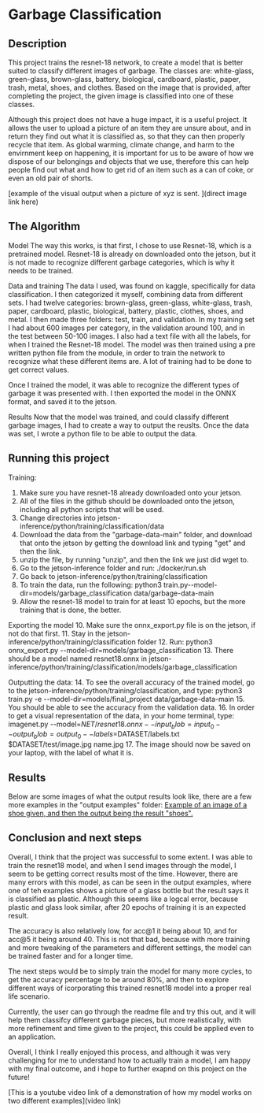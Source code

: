 
# Garbage Classification

## Description
This project trains the resnet-18 network, to create a model that is better suited to classify different images of garbage. The classes are: white-glass, green-glass, brown-glass, battery, biological, cardboard, plastic, paper, trash, metal, shoes, and clothes. Based on the image that is provided, after completing the project, the given image is classified into one of these classes. 

Although this project does not have a huge impact, it is a useful project. It allows the user to upload a picture of an item they are unsure about, and in return they find out what it is classified as, so that they can then properly recycle that item. As global warming, climate change, and harm to the envirnment keep on happening, it is important for us to be aware of how we dispose of our belongings and objects that we use, therefore this can help people find out what and how to get rid of an item such as a can of coke, or even an old pair of shorts.

[example of the visual output when a picture of xyz is sent. ](direct image link here)

## The Algorithm

Model
The way this works, is that first, I chose to use Resnet-18, which is a pretrained model. Resnet-18 is already on downloaded onto the jetson, but it is not made to recognize different garbage categories, which is why it needs to be trained. 

Data and training
The data I used, was found on kaggle, specifically for data classification. I then categorized it myself, combining data from different sets. I had twelve categories: brown-glass, green-glass, white-glass, trash, paper, cardboard, plastic, biological, battery, plastic, clothes, shoes, and metal. I then made three folders: test, train, and validation. In my training set I had about 600 images per category, in the validation around 100, and in the test between 50-100 images. I also had a text file with all the labels, for when I trained the Resnet-18 model. The model was then trained using a pre written python file from the module, in order to train the network to recognize what these different items are. A lot of training had to be done to get correct values.

Once I trained the model, it was able to recognize the different types of garbage it was presented with. I then exported the model in the ONNX format, and saved it to the jetson.

Results
Now that the model was trained, and could classify different garbage images, I had to create a way to output the reuslts. Once the data was set, I wrote a python file to be able to output the data. 

## Running this project
Training:
1. Make sure you have resnet-18 already downloaded onto your jetson.
2. All of the files in the github should be downloaded onto the jetson, including all python scripts that will be used.
3. Change directories into jetson-inference/python/training/classification/data
4. Download the data from the "garbage-data-main" folder, and download that onto the jetson by getting the download link and typing "get" and then the link.
5. unzip the file, by running "unzip", and then the link we just did wget to.
6. Go to the jetson-inference folder and run: ./docker/run.sh
7. Go back to jetson-inference/python/training/classification
8. To train the data, run the following:
    python3 train.py--model-dir=models/garbage_classification data/garbage-data-main
9. Allow the resnet-18 model to train for at least 10 epochs, but the more training that is done, the better.

Exporting the model
10. Make sure the onnx_export.py file is on the jetson, if not do that first.
11. Stay in the jetson-inference/python/training/classification folder
12.  Run: python3 onnx_export.py --model-dir=models/garbage_classification
13. There should be a model named resnet18.onnx in jetson-inference/python/training/classification/models/garbage_classification

Outputting the data:
14. To see the overall accuracy of the trained model, go to the jetson-inference/python/training/classification, and type: python3 train.py -e --model-dir=models/final_project data/garbage-data-main
15. You should be able to see the accuracy from the validation data.
16. In order to get a visual representation of the data, in your home terminal, type: imagenet.py --model=$NET/resnet18.onnx --input_blob=input_0 --output_blob=output_0 --labels=$DATASET/labels.txt $DATASET/test/image.jpg name.jpg
17. The image should now be saved on your laptop, with the label of what it is. 

## Results
Below are some images of what the output results look like, there are a few more examples in the "output examples" folder:
[Example of an image of a shoe given, and then the output being the result "shoes".](https://i.imgur.com/QJg6HNQ.jpg)

## Conclusion and next steps
Overall, I think that the project was successful to some extent. I was able to train the resnet18 model, and when I send images through the model, I seem to be getting correct results most of the time. However, there are many errors with this model, as can be seen in the output examples, where one of teh examples shows a picture of a glass bottle but the result says it is classified as plastic. Although this seems like a logcal error, because plastic and glass look similar, after 20 epochs of training it is an expected result. 

The accuracy is also relatively low, for acc@1 it being about 10, and for acc@5 it being around 40. This is not that bad, because with more training and more tweaking of the parameters and different settings, the model can be trained faster and for a longer time. 

The next steps would be to simply train the model for many more cycles, to get the accuracy percentage to be around 80%, and then to explore different ways of icorporating this trained resnet18 model into a proper real life scenario.

Currently, the user can go through the readme file and try this out, and it will help them classifcy different garbage pieces, but more realistically, with more refinement and time given to the project, this could be applied even to an application.

Overall, I think I really enjoyed this process, and although it was very challenging for me to understand how to actually train a model, I am happy with my final outcome, and i hope to further exapnd on this project on the future!

[This is a youtube video link of a demonstration of how my model works on two different examples](video link)
